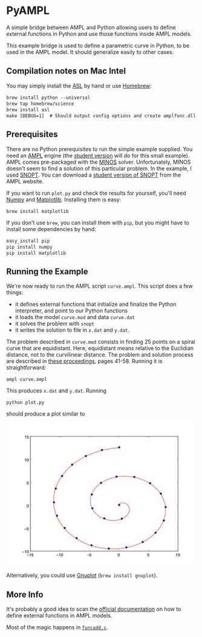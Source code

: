 # PyAMPL

A simple bridge between AMPL and Python allowing users to define external functions in Python and use those functions inside AMPL models.

This example bridge is used to define a parametric curve in Python, to be used in the AMPL model. It should generalize easily to other cases.


## Compilation notes on Mac Intel

You may simply install the [ASL](http://www.ampl.com/netlib/ampl/solvers.tgz) by hand or use [Homebrew](http://brew.sh):

    brew install python --universal
    brew tap homebrew/science
    brew install asl
    make [DEBUG=1]  # Should output config options and create amplfunc.dll

## Prerequisites

There are no Python prerequisites to run the simple example supplied. You need an [AMPL](http://www.ampl.com) engine (the [student version](http://ampl.com/DOWNLOADS/details.html#Unix) will do for this small example). AMPL comes pre-packaged with the [MINOS](http://www.stanford.edu/group/SOL/minos.htm) solver. Unfortunately, MINOS doesn't seem to find a solution of this particular problem. In the example, I used [SNOPT](http://www.stanford.edu/group/SOL/snopt.htm). You can download a [student version of SNOPT](http://ampl.com/DOWNLOADS/details.html#SNOPT) from the AMPL website.

If you want to run `plot.py` and check the results for yourself, you'll need [Numpy](http://www.numpy.org/) and [Matplotlib](http://matplotlib.org/). Installing them is easy:

    brew install matplotlib

If you don't use `brew`, you can install them with `pip`, but you might have to install some dependencies by hand:

    easy_install pip
    pip install numpy
    pip install matplotlib

## Running the Example

We're now ready to run the AMPL script `curve.ampl`. This script does a few things:

* it defines external functions that initialize and finalize the Python interpreter, and point to our Python functions
* it loads the model `curve.mod` and data `curve.dat`
* it solves the problem with `snopt`
* it writes the solution to file in `x.dat` and `y.dat`.

The problem described in `curve.mod` consists in finding 25 points on a spiral curve that are equidistant. Here, equidistant means relative to the Euclidian distance, not to the curvilinear distance. The problem and solution process are described in [these proceedings](http://www.crm.umontreal.ca/probindustriels2011/pdf/cr2011.pdf), pages 41-58. Running it is straightforward:

    ampl curve.ampl

This produces `x.dat` and `y.dat`. Running

    python plot.py

should produce a plot similar to

![Spiral example](spiral.jpg)

Alternatively, you could use [Gnuplot](http://www.gnuplot.info/) (`brew install gnuplot`).

## More Info

It's probably a good idea to scan the [official documentation](http://netlib.org/ampl/solvers/funclink/) on how to define external functions in AMPL models.

Most of the magic happens in
[`funcadd.c`](https://github.com/dpo/pyampl/blob/master/funcadd.c).
